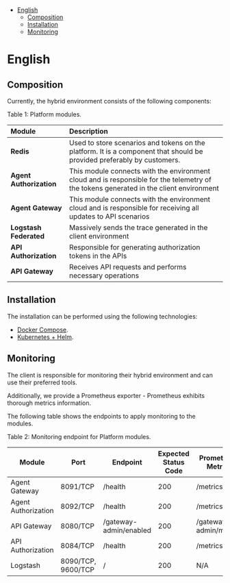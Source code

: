 <!-- TOC -->

- [English](#english)
  - [Composition](#composition)
  - [Installation](#installation)
  - [Monitoring](#monitoring)

<!-- TOC -->

# English

## Composition

Currently, the hybrid environment consists of the following components:

Table 1: Platform modules.

| Module | Description |
|:---|:---|
| **Redis** | Used to store scenarios and tokens on the platform. It is a component that should be provided preferably by customers. |
| **Agent Authorization** | This module connects with the environment cloud and is responsible for the telemetry of the tokens generated in the client environment |
| **Agent Gateway** | This module connects with the environment cloud and is responsible for receiving all updates to API scenarios |
| **Logstash Federated** | Massively sends the trace generated in the client environment |
| **API Authorization** | Responsible for generating authorization tokens in the APIs |
| **API Gateway** | Receives API requests and performs necessary operations |

## Installation

The installation can be performed using the following technologies:

* [Docker Compose](compose/README_en.md).
* [Kubernetes + Helm](kubernetes/README_en.md).

## Monitoring

The client is responsible for monitoring their hybrid environment and can use their preferred tools.

Additionally, we provide a Prometheus exporter - Prometheus exhibits thorough metrics information.

The following table shows the endpoints to apply monitoring to the modules.

Table 2: Monitoring endpoint for Platform modules.

| **Module** | **Port** | **Endpoint** | **Expected Status Code** | **Prometheus Metrics** |
| --- | --- | --- | --- | --- |
| Agent Gateway | 8091/TCP | /health | 200 | /metrics |
| Agent Authorization | 8092/TCP | /health | 200 | /metrics |
| API Gateway | 8080/TCP | /gateway-admin/enabled | 200 | /gateway-admin/metrics |
| API Authorization | 8084/TCP | /health | 200 | /metrics |
| Logstash | 8090/TCP, 9600/TCP | / | 200 | N/A |

